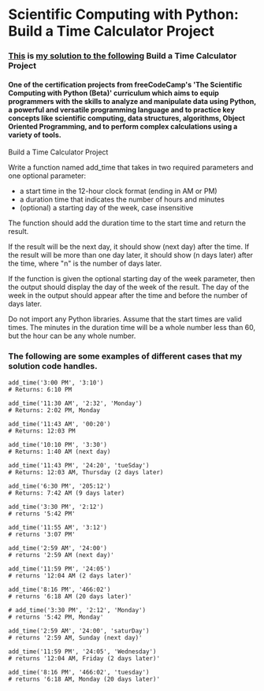 # Scientific Computing with Python: Build a Time Calculator Project
### [This](https://github.com/Rami24t/Python-Time-Calculator/blob/main/time_calculator_project.py) is [my solution to the following](https://github.com/Rami24t/Python-Time-Calculator/blob/main/time_calculator_project.py) Build a Time Calculator Project 
#### One of the certification projects from freeCodeCamp's 'The Scientific Computing with Python (Beta)' curriculum which aims to equip programmers with the skills to analyze and manipulate data using Python, a powerful and versatile programming language and to practice key concepts like scientific computing, data structures, algorithms, Object Oriented Programming, and to perform complex calculations using a variety of tools.

Build a Time Calculator Project

Write a function named add_time that takes in two required parameters and one optional parameter:

- a start time in the 12-hour clock format (ending in AM or PM)
- a duration time that indicates the number of hours and minutes
- (optional) a starting day of the week, case insensitive

The function should add the duration time to the start time and return the result.

If the result will be the next day, it should show (next day) after the time. If the result will be more than one day later, it should show (n days later) after the time, where "n" is the number of days later.

If the function is given the optional starting day of the week parameter, then the output should display the day of the week of the result. The day of the week in the output should appear after the time and before the number of days later.

Do not import any Python libraries. Assume that the start times are valid times. The minutes in the duration time will be a whole number less than 60, but the hour can be any whole number.

### The following are some examples of different cases that my solution code handles.
```
add_time('3:00 PM', '3:10')
# Returns: 6:10 PM

add_time('11:30 AM', '2:32', 'Monday')
# Returns: 2:02 PM, Monday

add_time('11:43 AM', '00:20')
# Returns: 12:03 PM

add_time('10:10 PM', '3:30')
# Returns: 1:40 AM (next day)

add_time('11:43 PM', '24:20', 'tueSday')
# Returns: 12:03 AM, Thursday (2 days later)

add_time('6:30 PM', '205:12')
# Returns: 7:42 AM (9 days later)

add_time('3:30 PM', '2:12')
# returns '5:42 PM'

add_time('11:55 AM', '3:12')
# returns '3:07 PM'

add_time('2:59 AM', '24:00')
# returns '2:59 AM (next day)'

add_time('11:59 PM', '24:05')
# returns '12:04 AM (2 days later)'

add_time('8:16 PM', '466:02')
# returns '6:18 AM (20 days later)'

# add_time('3:30 PM', '2:12', 'Monday')
# returns '5:42 PM, Monday'

add_time('2:59 AM', '24:00', 'saturDay')
# returns '2:59 AM, Sunday (next day)'

add_time('11:59 PM', '24:05', 'Wednesday')
# returns '12:04 AM, Friday (2 days later)'

add_time('8:16 PM', '466:02', 'tuesday')
# returns '6:18 AM, Monday (20 days later)'
```
